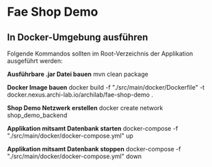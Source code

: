 # Fae Shop Demo
## In Docker-Umgebung ausführen
Folgende Kommandos sollten im Root-Verzeichnis der Applikation ausgeführt werden:

**Ausführbare .jar Datei bauen**
mvn clean package

**Docker Image bauen**
docker build -f "./src/main/docker/Dockerfile" -t docker.nexus.archi-lab.io/archilab/fae-shop-demo .

**Shop Demo Netzwerk erstellen**
docker create network shop_demo_backend

**Applikation mitsamt Datenbank starten**
docker-compose -f "./src/main/docker/docker-compose.yml" up

**Applikation mitsamt Datenbank stoppen**
docker-compose -f "./src/main/docker/docker-compose.yml" down
